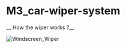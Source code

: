# M3_car-wiper-system

__ How the wiper works ?__

![Windscreen_Wiper](https://user-images.githubusercontent.com/101333790/168218530-986d5459-73dd-4764-b259-f070c6d42c28.gif)
